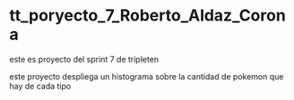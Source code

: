 # tt_poryecto_7_Roberto_Aldaz_Corona
este es proyecto del sprint 7 de tripleten

este proyecto despliega un histograma sobre la cantidad de pokemon que hay de cada tipo 